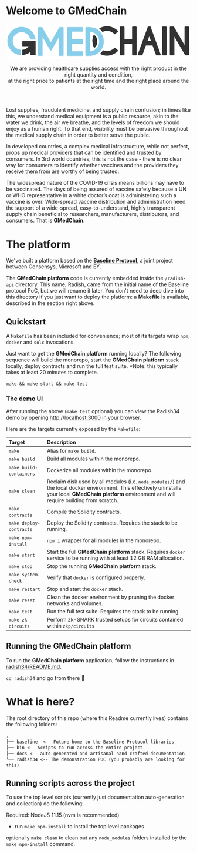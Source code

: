 # Welcome to GMedChain

<div align="center">
  <img src="docs/assets/gmedchain-logo/gmedchain.png" />
  <p>
    We are providing healthcare supplies access with the right product in the right quantity and condition, 
    <br/>
    at the right price to patients at the right time and the right place around the world. 
  </p>
  <br/>
</div>

Lost supplies, fraudulent medicine, and supply chain confusion; in times like this, we understand medical equipment is a public resource, akin to the water we drink, the air we breathe, and the levels of freedom we should enjoy as a human right. To that end, visibility must be pervasive throughout the medical supply chain in order to better serve the public. 

In developed countries, a complex medical infrastructure, while not perfect, props up medical providers that can be identified and trusted by consumers. In 3rd world countries, this is not the case - there is no clear way for consumers to identify whether vaccines and the providers they receive them from are worthy of being trusted.

The widespread nature of the COVID-19 crisis means billions may have to be vaccinated. The days of being assured of vaccine safety because a UN or WHO representative in a white doctor’s coat is administering such a vaccine is over. Wide-spread vaccine distribution and administration need the support of a wide-spread, easy-to-understand, highly transparent supply chain beneficial to researchers, manufacturers, distributors, and consumers. That is __GMedChain__.

# The platform

We've built a platform based on the [__Baseline Protocol__](https://github.com/ethereum-oasis/baseline), a joint project between Consensys, Microsoft and EY. 

The __GMedChain platform__ code is currently embedded inside the `/radish-api` directory. This name, Radish, came from the initial name of the Baseline protocol PoC, but we will rename it later. You don't need to deep dive into this directory if you just want to deploy the platform: a __Makefile__ is available, described in the section right above.

## Quickstart

A `Makefile` has been included for convenience; most of its targets wrap `npm`, `docker` and `solc` invocations.

Just want to get the __GMedChain platform__ running locally? The following sequence will build the monorepo, start the __GMedChain platform__ stack locally, deploy contracts and run the full test suite. *Note: this typically takes at least 20 minutes to complete.

```
make && make start && make test
```

### The demo UI

After running the above (`make test` optional) you can view the Radish34 demo by opening [http://localhost:3000](http://localhost:3000) in your browser.

Here are the targets currently exposed by the `Makefile`:

| Target | Description |
|:-------------|:------------------------------------------------------------|
| `make` | Alias for `make build`. |
| `make build` | Build all modules within the monorepo. |
| `make build-containers` | Dockerize all modules within the monorepo. |
| `make clean` | Reclaim disk used by all modules (i.e. `node_modules/`) and the local docker environment. This effectively uninstalls your local __GMedChain platform__ environment and will require building from scratch. |
| `make contracts` | Compile the Solidity contracts. |
| `make deploy-contracts` | Deploy the Solidity contracts. Requires the stack to be running. |
| `make npm-install` | `npm i` wrapper for all modules in the monorepo. |
| `make start` | Start the full __GMedChain platform__ stack. Requires `docker` service to be running with at least 12 GB RAM allocation. |
| `make stop` | Stop the running __GMedChain platform__ stack. |
| `make system-check` | Verify that `docker` is configured properly. |
| `make restart` | Stop and start the `docker` stack. |
| `make reset` | Clean the docker environment by pruning the docker networks and volumes. |
| `make test` | Run the full test suite. Requires the stack to be running. |
| `make zk-circuits` | Perform zk-SNARK trusted setups for circuits contained within `zkp/circuits` |

## Running the GMedChain platform

To run the __GMedChain platform__ application, follow the instructions in [radish34/README.md](radish34/README.md).

`cd radish34` and go from there 🚀

# What is here?

The root directory of this repo (where this Readme currently lives) contains the following folders:

```
.
├── baseline  <-- Future home to the Baseline Protocol libraries
├── bin <-- Scripts to run across the entire project
├── docs <-- auto-generated and artisanal hand crafted documentation 
└── radish34 <-- The demonstration POC (you probably are looking for this)
```

## Running scripts across the project

To use the top level scripts (currently just documentation auto-generation and collection) do the following: 

Required: NodeJS 11.15 (nvm is recommended)

 - run `make npm-install` to install the top level packages

optionally `make clean` to clean out any `node_modules` folders installed by the `make npm-install` command.